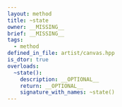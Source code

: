 ```yaml
---
layout: method
title: ~state
owner: __MISSING__
brief: __MISSING__
tags:
  - method
defined_in_file: artist/canvas.hpp
is_dtor: true
overloads:
  ~state():
    description: __OPTIONAL__
    return: __OPTIONAL__
    signature_with_names: ~state()
---
```

